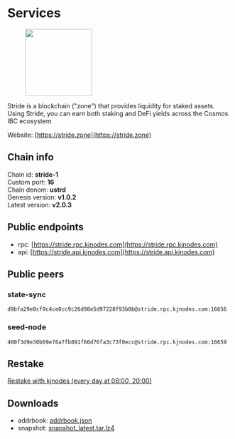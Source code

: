 # Services

<figure><img src="https://raw.githubusercontent.com/kj89/testnet_manuals/main/pingpub/logos/stride.png" width="150" alt=""><figcaption></figcaption></figure>

Stride is a blockchain ("zone") that provides liquidity for staked assets.  Using Stride, you can earn both staking and DeFi yields across the Cosmos IBC ecosystem

Website: [https://stride.zone](https://stride.zone)

## Chain info

Chain id: **stride-1**\
Custom port: **16**\
Chain denom: **ustrd**\
Genesis version: **v1.0.2**\
Latest version: **v2.0.3**

## Public endpoints

* rpc: [https://stride.rpc.kjnodes.com](https://stride.rpc.kjnodes.com)
* api: [https://stride.api.kjnodes.com](https://stride.api.kjnodes.com)

## Public peers

### state-sync

```
d9bfa29e0cf9c4ce0cc9c26d98e5d97228f93b0b@stride.rpc.kjnodes.com:16656
```

### seed-node

```
400f3d9e30b69e78a7fb891f60d76fa3c73f0ecc@stride.rpc.kjnodes.com:16659
```

## Restake

[Restake with kjnodes (every day at 08:00, 20:00)](https://restake.app/stride/stridevaloper1j8gkhtllnp252l6g6zwzea30e7pvzqttr9768n)

## Downloads

* addrbook: [addrbook.json](https://snapshots.kjnodes.com/stride/addrbook.json)
* snapshot: [snapshot_latest.tar.lz4](https://snapshots.kjnodes.com/stride/snapshot\_latest.tar.lz4)
